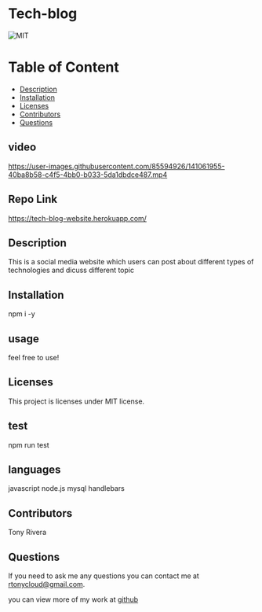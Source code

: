 # Tech-blog
  ![MIT](https://img.shields.io/badge/license-MIT-blue.svg)


# Table of Content
* [Description](#description)
* [Installation](#installation)
* [Licenses](#licenses)
* [Contributors](#contributors)
* [Questions](#questions)

## video
https://user-images.githubusercontent.com/85594926/141061955-40ba8b58-c4f5-4bb0-b033-5da1dbdce487.mp4



## Repo Link
https://tech-blog-website.herokuapp.com/

## Description 
This is a social media website which users can post about different types of technologies and dicuss different topic

## Installation
npm i -y

## usage
feel free to use!

## Licenses  
This project is licenses under MIT license.

## test
npm run test
	

## languages
javascript
node.js
mysql
handlebars

## Contributors
Tony Rivera 

## Questions
If you need to ask me any questions you can contact me at rtonycloud@gmail.com.

 you can view more of my work at [github](https://github.com/Rtonycloud)
